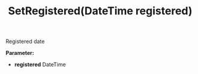 ﻿---
uid: crmscript_ref_NSActivitySummaryItem_SetRegistered
title: SetRegistered(DateTime registered)
intellisense: NSActivitySummaryItem.SetRegistered
keywords: NSActivitySummaryItem, GetRegistered
so.topic: reference
---

Registered date

**Parameter:** 
 - **registered** DateTime

